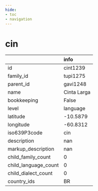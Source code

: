```yaml
---
hide:
- toc
- navigation
---
```

# cin
|                      | info        |
|:---------------------|:------------|
| id                   | cint1239    |
| family_id            | tupi1275    |
| parent_id            | gavi1248    |
| name                 | Cinta Larga |
| bookkeeping          | False       |
| level                | language    |
| latitude             | -10.5879    |
| longitude            | -60.8312    |
| iso639P3code         | cin         |
| description          | nan         |
| markup_description   | nan         |
| child_family_count   | 0           |
| child_language_count | 0           |
| child_dialect_count  | 0           |
| country_ids          | BR          |